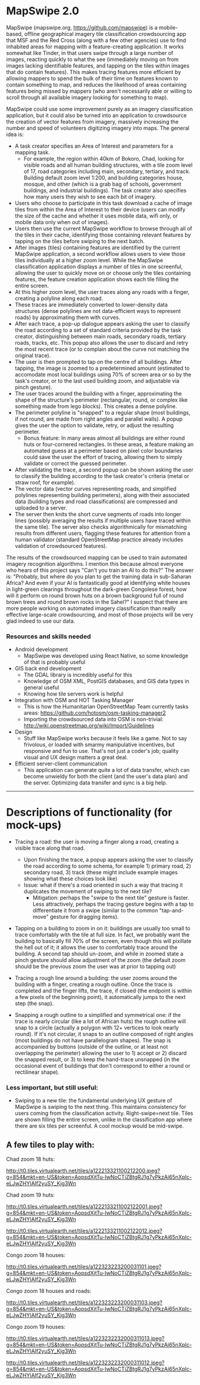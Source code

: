 # MapSwipe 2.0

MapSwipe (mapswipe.org, https://github.com/mapswipe) is a mobile-based, offline geographical imagery tile classification crowdsourcing app that MSF and the Red Cross (along with a few other agencies) use to find inhabited areas for mapping with a feature-creating application. It works somewhat like Tinder, in that users swipe through a large number of images, reacting quickly to what the see (immediately moving on from images lacking identifiable features, and tapping on the tiles within images that do contain features). This makes tracing features more efficient by allowing mappers to spend the bulk of their time on features known to contain something to map, and reduces the likelihood of areas containing features being missed by mappers (who aren't necessarily able or willing to scroll through all available imagery looking for something to map).

MapSwipe could use some improvement purely as an imagery classification application, but it could also be turned into an application to crowdsource the creation of vector features from imagery, massively increasing the number and speed of volunteers digitizing imagery into maps. The general idea is:

- A task creator specifies an Area of Interest and parameters for a mapping task.
  - For example, the region within 40km of Bokoro, Chad, looking for visible roads and all human building structures, with a tile zoom level of 17, road categories including main, secondary, tertiary, and track.  Building default zoom level 1:200, and building categories house, mosque, and other (which is a grab bag of schools, government buildings, and industrial buildings). The task creator also specifies how many users they wish to see each bit of imagery.
- Users who choose to participate in this task download a cache of image tiles from within the Area of Interest to their device (users can modify the size of the cache and whether it uses mobile data, wifi only, or mobile data only when out of images).
- Users then use the current MapSwipe workflow to browse through all of the tiles in their cache, identifying those containing relevant features by tapping on the tiles before swiping to the next batch.  
- After images (tiles) containing features are identified by the current MapSwipe application, a second workflow allows users to view those tiles individually at a higher zoom level. While the MapSwipe classification application displays a number of tiles in one screenful, allowing the user to quickly move on or choose only the tiles containing features, the feature creation application shows each tile filling the entire screen. 
- At this higher zoom level, the user traces along any roads with a finger, creating a polyline along each road.
- These traces are immediately converted to lower-density data structures (dense polylines are not data-efficient ways to represent roads) by approximating them with curves.
- After each trace, a pop-up dialogue appears asking the user to classify the road according to a set of standard criteria provided by the task creator, distinguishing between main roads, secondary roads, tertiary roads, tracks, etc. This popup also allows the user to discard and retry the most recent trace (or to complain about the curve not matching the original trace).
- The user is then prompted to tap on the centre of all buildings. After tapping, the image is zoomed to a predetermined amount (estimated to accomodate most local buildings using 70% of screen area or so by the task's creator, or to the last used building zoom, and adjustable via pinch gesture).
- The user traces around the building with a finger, approximating the shape of the structure's perimeter (rectangular, round, or complex like something made from lego blocks). This creates a dense polyline.
- The perimeter polyline is "snapped" to a regular shape (most buildings, if not round, are made from right angles and parallel walls). A popup gives the user the option to validate, retry, or adjust the resulting perimeter.
  - Bonus feature: In many areas almost all buildings are either round huts or four-cornered rectangles. In these areas, a feature making an automated guess at a perimeter based on pixel color boundaries could save the user the effort of tracing, allowing them to simply validate or correct the guessed perimeter.
- After validating the trace, a second popup can be shown asking the user to classify the building according to the task creator's criteria (metal or straw roof, for example). 
- The vector data (vector curves representing roads, and simplified polylines representing building perimeters), along with their associated data (building types and road classifications) are compressed and uploaded to a server.
- The server then knits the short curve segments of roads into longer lines (possibly averaging the results if multiple users have traced within the same tile). The server also checks algorithmically for mismatching results from different users, flagging these features for attention from a human validator (standard OpenStreetMap practice already includes validation of crowdsourced features).

The results of the crowdsourced mapping can be used to train automated imagery recognition algorithms. I mention this because almost everyone who hears of this project says "Can't you train an AI to do this?" The answer is: "Probably, but where do you plan to get the training data in sub-Saharan Africa? And even if your AI is fantastically good at identifying white houses in light-green clearings throughout the dark-green Congolese forest, how will it perform on round brown huts on a brown background full of round brown trees and round brown rocks in the Sahel?" I suspect that there are more people working on automated imagery classification than really effective large-scale crowdsourcing, and most of those projects will be very glad indeed to use our data.

### Resources and skills needed
- Android development
  - MapSwipe was developed using React Native, so some knowledge of that is probably useful
- GIS back end development
  - The GDAL library is incredibly useful for this
  - Knowledge of OSM XML, PostGIS databases, and GIS data types in general useful
  - Knowing how tile servers work is helpful
- Integration with OSM and HOT Tasking Manager
  - This is how the Humanitarian OpenStreetMap Team currently tasks areas: https://github.com/hotosm/osm-tasking-manager2
  - Importing the crowdsourced data into OSM is non-trivial: http://wiki.openstreetmap.org/wiki/Import/Guidelines
- Design
  - Stuff like MapSwipe works because it feels like a game. Not to say frivolous, or loaded with smarmy manipulative incentives, but responsive and fun to use. That's not just a coder's job; quality visual and UX design matters a great deal.
- Efficient server-client communication
   - This application can generate quite a lot of data transfer, which can become unwieldy for both the client (and the user's data plan) and the server. Optimizing data transfer and sync is a big help.

<hr>

# Descriptions of functionality (for mock-ups)

- Tracing a road: the user is moving a finger along a road, creating a visible trace along that road. 
  - Upon finishing the trace, a popup appears asking the user to classify the road according to some schema, for example 1) primary road, 2) secondary road, 3) track (these might include example images showing what these choices look like)
  - Issue: what if there's a road oriented in such a way that tracing it duplicates the movement of swiping to the next tile?
    - Mitigation: perhaps the "swipe to the next tile" gesture is faster. Less attractively, perhaps the tracing gesture begins with a tap to differentiate it from a swipe (similar to the common "tap-and-move" gesture for dragging items).

- Tapping on a building to zoom in on it: buildings are usually too small to trace comfortably with the tile at full size. In fact, we probably want the building to basically fill 70% of the screen, even though this will pixillate the hell out of it; it allows the user to comfortably trace around the building. A second tap should un-zoom, and while in zoomed state a pinch gesture should allow adjustment of the zoom (the default zoom should be the previous zoom the user was at prior to tapping out)

- Tracing a rough line around a building: the user zooms around the building with a finger, creating a rough outline. Once the trace is completed and the finger lifts, the trace, if closed (the endpoint is within a few pixels of the beginning point), it automatically jumps to the next step (the snap).

- Snapping a rough outline to a simplified and symmetrical one: if the trace is nearly circular (like a lot of African huts) the rough outline will snap to a circle (actually a polygon with 12+ vertices to look nearly round).  If it's not circular, it snaps to an outline composed of right angles (most buildings do not have parallelogram shapes). The snap is accompanied by buttons (outside of the outline, or at least not overlapping the perimeter) allowing the user to 1) accept or 2) discard the snapped result, or 3) to keep the hand-trace unsnapped (in the occasional event of buildings that don't correspond to either a round or rectilinear shape).  

### Less important, but still useful:

- Swiping to a new tile: the fundamental underlying UX gesture of MapSwipe is swiping to the next thing. This maintains consistency for users coming from the classification activity. Right-swipe=next tile.  Tiles are shown filling the entire screen, unlike in the classification app where there are six tiles per screenful.  A cool mockup would be mid-swipe.

## A few tiles to play with:

Chad zoom 18 huts:

http://t0.tiles.virtualearth.net/tiles/a122213321100212200.jpeg?g=854&mkt=en-US&token=AopsdXjtTu-IwNoCTiZBtgRJ1g7yPkzAi65nXplc-eLJwZHYlAIf2yuSY_Kjg3Wn

Chad zoom 19 huts:

http://t0.tiles.virtualearth.net/tiles/a1222133211002122001.jpeg?g=854&mkt=en-US&token=AopsdXjtTu-IwNoCTiZBtgRJ1g7yPkzAi65nXplc-eLJwZHYlAIf2yuSY_Kjg3Wn

http://t0.tiles.virtualearth.net/tiles/a1222133211002122012.jpeg?g=854&mkt=en-US&token=AopsdXjtTu-IwNoCTiZBtgRJ1g7yPkzAi65nXplc-eLJwZHYlAIf2yuSY_Kjg3Wn

Congo zoom 18 houses:

http://t0.tiles.virtualearth.net/tiles/a122323223200031101.jpeg?g=854&mkt=en-US&token=AopsdXjtTu-IwNoCTiZBtgRJ1g7yPkzAi65nXplc-eLJwZHYlAIf2yuSY_Kjg3Wn

Congo zoom 18 houses and roads:

http://t0.tiles.virtualearth.net/tiles/a122323223200031103.jpeg?g=854&mkt=en-US&token=AopsdXjtTu-IwNoCTiZBtgRJ1g7yPkzAi65nXplc-eLJwZHYlAIf2yuSY_Kjg3Wn

Congo zoom 19 houses:

http://t0.tiles.virtualearth.net/tiles/a1223232232000311013.jpeg?g=854&mkt=en-US&token=AopsdXjtTu-IwNoCTiZBtgRJ1g7yPkzAi65nXplc-eLJwZHYlAIf2yuSY_Kjg3Wn

http://t0.tiles.virtualearth.net/tiles/a1223232232000311012.jpeg?g=854&mkt=en-US&token=AopsdXjtTu-IwNoCTiZBtgRJ1g7yPkzAi65nXplc-eLJwZHYlAIf2yuSY_Kjg3Wn
